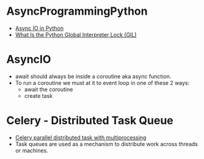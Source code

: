 # AsyncProgrammingPython
- [Async IO in Python](https://realpython.com/async-io-python/)
- [What Is the Python Global Interpreter Lock (GIL)](https://realpython.com/python-gil/#what-problem-did-the-gil-solve-for-python)

# AsyncIO
- await should always be inside a coroutine aka async function.
- To run a coroutine we must at it to event loop in one of these 2 ways:
  - await the coroutine
  - create task

# Celery - Distributed Task Queue
- [Celery parallel distributed task with multiprocessing](https://stackoverflow.com/questions/23916413/celery-parallel-distributed-task-with-multiprocessing)
- Task queues are used as a mechanism to distribute work across threads or machines.